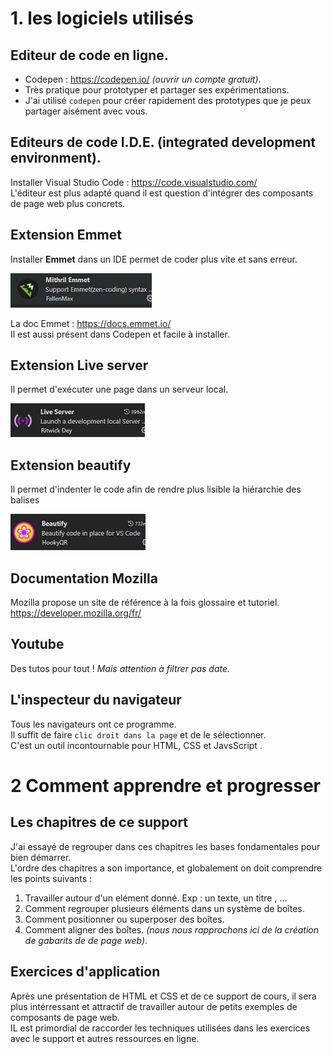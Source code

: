 
# 1. les logiciels utilisés
## Editeur de code en ligne.
- Codepen : https://codepen.io/ _(ouvrir un compte gratuit)_.  
- Très pratique pour prototyper et partager ses expérimentations.  
- J'ai utilisé ```codepen``` pour créer rapidement des prototypes que je peux partager aisément avec vous. 
## Editeurs de code I.D.E. (integrated development environment).  
Installer Visual Studio Code : https://code.visualstudio.com/  
L'éditeur est plus adapté quand il est question d'intégrer des composants de page web plus concrets.
## Extension Emmet 
Installer __Emmet__ dans un IDE permet de coder plus vite et sans erreur.  


![](./captures/emmet.jpg)  

La doc Emmet : https://docs.emmet.io/    
Il est aussi présent dans Codepen et facile à installer.  
## Extension Live server
Il permet d'exécuter une page dans un serveur local.   


![](./captures/liveserver.jpg)

## Extension beautify
Il permet d'indenter le code afin de rendre plus lisible la hiérarchie des balises 


![](./captures/beautify.jpg)

## Documentation Mozilla
Mozilla propose un site de référence à la fois glossaire et tutoriel.      
 https://developer.mozilla.org/fr/

## Youtube
Des tutos pour tout !  _Mais attention à filtrer pas date._

## L'inspecteur du navigateur
Tous les navigateurs ont ce programme.   
Il suffit de faire `clic droit dans la page` et de le sélectionner.   
C'est un outil incontournable pour HTML, CSS et JavsScript .

# 2 Comment apprendre et progresser

## Les chapitres de ce support
J'ai essayé de regrouper dans ces chapitres les bases fondamentales pour bien démarrer.    
L'ordre des chapitres a son importance, et globalement on doit comprendre les points suivants :
1. Travailler autour d'un elément donné. Exp : un texte, un titre , ...
2. Comment regrouper plusieurs éléments dans un système de boîtes.  
3. Comment positionner ou superposer des boîtes.
4. Comment aligner des boîtes. _(nous nous rapprochons ici de la création de gabarits de de page web)_.

## Exercices d'application
Après une présentation de HTML et CSS et de ce support de cours, il sera plus intérressant et attractif de travailler autour de petits exemples de composants de page web.  
IL est primordial de raccorder les techniques utilisées dans les exercices avec le support et autres ressources en ligne.
